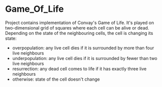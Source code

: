 # Game_Of_Life

Project contains implementation of Convay's Game of Life. It's played on two-dimensional grid of squares where each cell can be alive or dead. Depending on the state of the neighbouring cells, the cell is changing its state: 
- overpopulation: any live cell dies if it is surrounded by more than four live neighbours
- underpopulation: any live cell dies if it is surrounded by fewer than two live neighbours
- resurrection: any dead cell comes to life if it has exactly three live neighbours
- otherwise: state of the cell doesn't change
